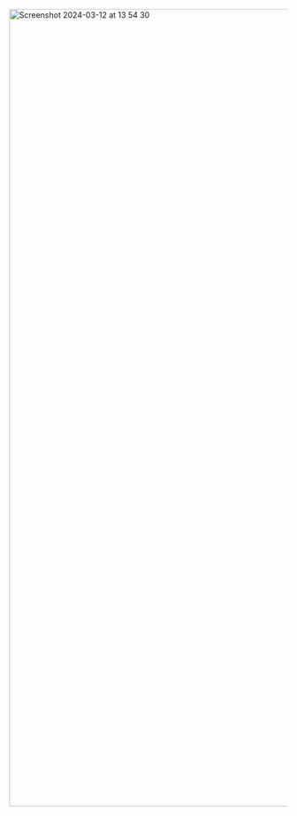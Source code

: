 
<img width="1440" alt="Screenshot 2024-03-12 at 13 54 30" src="https://github.com/HesamFarjad/Whisper-Secrets/assets/81914229/c60c9d7b-9e70-4b4e-9b74-881858142569">

